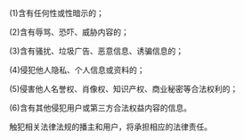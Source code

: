 (1)含有任何性或性暗示的；

(2)含有辱骂、恐吓、威胁内容的；

(3)含有骚扰、垃圾广告、恶意信息、诱骗信息的；

(4)侵犯他人隐私、个人信息或资料的；

(5)侵害他人名誉权、肖像权、知识产权、商业秘密等合法权利的；

(6)含有其他侵犯用户或第三方合法权益内容的信息。

触犯相关法律法规的播主和用户，将承担相应的法律责任。

